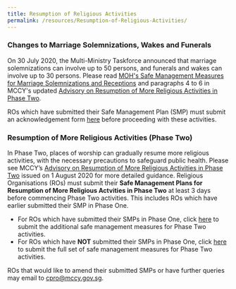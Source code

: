 ```yaml
---
title: Resumption of Religious Activities
permalink: /resources/Resumption-of-Religious-Activities/
---
```


### Changes to Marriage Solemnizations, Wakes and Funerals 
On 30 July 2020, the Multi-Ministry Taskforce announced that marriage solemnizations can involve up to 50 persons, and funerals and wakes can involve up to 30 persons. Please read [MOH's Safe Management Measures for Marriage Solemnizations and Receptions](https://go.gov.sg/weddings) and paragraphs 4 to 6 in MCCY's updated [Advisory on Resumption of More Religious Activities in Phase Two](/media/ResumptionofMoreReligiousActivitiesinPhase2updated.pdf). 

ROs which have submitted their Safe Management Plan (SMP) must submit an acknowledgement form [here](https://go.gov.sg/roacknowledgement) before proceeding with these activities. 

### Resumption of More Religious Activities (Phase Two)
In Phase Two, places of worship can gradually resume more religious activities, with the necessary precautions to safeguard public health. Please see MCCY’s [Advisory on Resumption of More Religious Activities in Phase Two](/media/ResumptionofMoreReligiousActivitiesinPhase2.pdf) issued on 1 August 2020  for more detailed guidance. Religious Organisations (ROs) must submit their **Safe Management Plans for Resumption of More Religious Actvities in Phase Two** at least 3 days before commencing Phase Two activities. This includes ROs which have earlier submitted their SMP in Phase One.

* For ROs which have submitted their SMPs in Phase One, click [here](https://www.form.gov.sg/5ee9731b6319c2001142d399) to submit the additional safe management measures for Phase Two activities.
* For ROs which have **NOT** submitted their SMPs in Phase One, click [here](https://www.form.gov.sg/5eeb1acc5a361100119ea96f) to submit the full set of safe management measures for Phase Two activities.


ROs that would like to amend their submitted SMPs or have further queries may email to [cpro@mccy.gov.sg](mailto:cpro@mccy.gov.sg).
